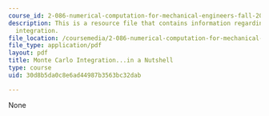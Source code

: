 ```yaml
---
course_id: 2-086-numerical-computation-for-mechanical-engineers-fall-2014
description: This is a resource file that contains information regarding monte carlo
  integration.
file_location: /coursemedia/2-086-numerical-computation-for-mechanical-engineers-fall-2014/30d8b5da0c8e6ad44987b3563bc32dab_MIT2_086F14_Monte_Carlo.pdf
file_type: application/pdf
layout: pdf
title: Monte Carlo Integration...in a Nutshell
type: course
uid: 30d8b5da0c8e6ad44987b3563bc32dab

---
```

None